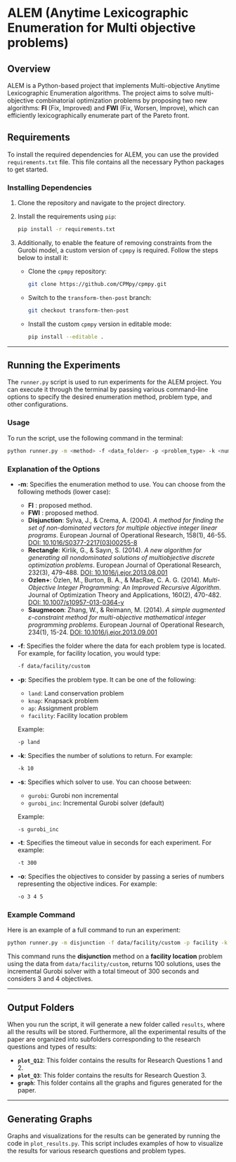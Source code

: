 
# ALEM (Anytime Lexicographic Enumeration for Multi objective problems)

## Overview

ALEM is a Python-based project that implements Multi-objective Anytime Lexicographic Enumeration algorithms. The project aims to solve multi-objective combinatorial optimization problems by proposing two new algorithms: **FI** (Fix, Improved) and **FWI** (Fix, Worsen, Improve), which can efficiently lexicographically enumerate part of the Pareto front.

## Requirements

To install the required dependencies for ALEM, you can use the provided `requirements.txt` file. This file contains all the necessary Python packages to get started.

### Installing Dependencies

1. Clone the repository and navigate to the project directory.

2. Install the requirements using `pip`:

   ```bash
   pip install -r requirements.txt
   ```

3. Additionally, to enable the feature of removing constraints from the Gurobi model, a custom version of `cpmpy` is required. Follow the steps below to install it:

   - Clone the `cpmpy` repository:

     ```bash
     git clone https://github.com/CPMpy/cpmpy.git
     ```

   - Switch to the `transform-then-post` branch:

     ```bash
     git checkout transform-then-post
     ```

   - Install the custom `cpmpy` version in editable mode:

     ```bash
     pip install --editable .
     ```

---

## Running the Experiments

The `runner.py` script is used to run experiments for the ALEM project. You can execute it through the terminal by passing various command-line options to specify the desired enumeration method, problem type, and other configurations.

### Usage

To run the script, use the following command in the terminal:

```bash
python runner.py -m <method> -f <data_folder> -p <problem_type> -k <num_solutions> -s <solver> -t <timeout> -o <objectives>
```

### Explanation of the Options

- **-m**: Specifies the enumeration method to use. You can choose from the following methods (lower case):
  - **FI** : proposed method.
  - **FWI** : proposed method.
  - **Disjunction**: Sylva, J., & Crema, A. (2004). *A method for finding the set of non-dominated vectors for multiple objective integer linear programs*. European Journal of Operational Research, 158(1), 46-55. [DOI: 10.1016/S0377-2217(03)00255-8](https://www.sciencedirect.com/science/article/pii/S0377221703002558)
  - **Rectangle**: Kirlik, G., & Sayın, S. (2014). *A new algorithm for generating all nondominated solutions of multiobjective discrete optimization problems*. European Journal of Operational Research, 232(3), 479-488. [DOI: 10.1016/j.ejor.2013.08.001](https://www.sciencedirect.com/science/article/pii/S0377221713006474)
  - **Ozlen+**: Özlen, M., Burton, B. A., & MacRae, C. A. G. (2014). *Multi-Objective Integer Programming: An Improved Recursive Algorithm*. Journal of Optimization Theory and Applications, 160(2), 470-482. [DOI: 10.1007/s10957-013-0364-y](https://doi.org/10.1007/s10957-013-0364-y)
  - **Saugmecon**: Zhang, W., & Reimann, M. (2014). *A simple augmented ε-constraint method for multi-objective mathematical integer programming problems*. European Journal of Operational Research, 234(1), 15-24. [DOI: 10.1016/j.ejor.2013.09.001](https://www.sciencedirect.com/science/article/pii/S0377221713007376)

- **-f**: Specifies the folder where the data for each problem type is located. For example, for facility location, you would type:
  ```bash
  -f data/facility/custom
  ```

- **-p**: Specifies the problem type. It can be one of the following:
  - `land`: Land conservation problem
  - `knap`: Knapsack problem
  - `ap`: Assignment problem
  - `facility`: Facility location problem

  Example:
  ```bash
  -p land
  ```

- **-k**: Specifies the number of solutions to return. For example:
  ```bash
  -k 10
  ```

- **-s**: Specifies which solver to use. You can choose between:
  - `gurobi`: Gurobi non incremental
  - `gurobi_inc`: Incremental Gurobi solver (default)

  Example:
  ```bash
  -s gurobi_inc
  ```

- **-t**: Specifies the timeout value in seconds for each experiment. For example:
  ```bash
  -t 300
  ```

- **-o**: Specifies the objectives to consider by passing a series of numbers representing the objective indices. For example:
  ```bash
  -o 3 4 5
  ```

### Example Command

Here is an example of a full command to run an experiment:

```bash
python runner.py -m disjunction -f data/facility/custom -p facility -k 100 -s gurobi_inc -t 300 -o 3 4
```

This command runs the **disjunction** method on a **facility location** problem using the data from `data/facility/custom`, returns 100 solutions, uses the incremental Gurobi solver with a total timeout of 300 seconds and considers 3 and 4 objectives.

---

## Output Folders

When you run the script, it will generate a new folder called `results`, where all the results will be stored. 
Furthermore, all the experimental results of the paper are organized into subfolders corresponding to the research questions and types of results:

- **`plot_Q12`**: This folder contains the results for Research Questions 1 and 2.
- **`plot_Q3`**: This folder contains the results for Research Question 3.
- **`graph`**: This folder contains all the graphs and figures generated for the paper.

---

## Generating Graphs

Graphs and visualizations for the results can be generated by running the code in `plot_results.py`. This script includes examples of how to visualize the results for various research questions and problem types.

